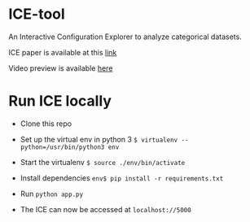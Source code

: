 # ICE-tool
An Interactive Configuration Explorer to analyze categorical datasets. 

ICE paper is available at this [link](http://www3.cs.stonybrook.edu/~mueller/papers/ICE_paper_Camera_ready.pdf)

Video preview is available [here](https://www.youtube.com/watch?v=0mD3IEjjq0U&feature=youtu.be)

# Run ICE locally

* Clone this repo

* Set up the virtual env in python 3 ```$ virtualenv --python=/usr/bin/python3 env```
 
* Start the virtualenv ```$ source ./env/bin/activate```

* Install dependencies ```env$ pip install -r requirements.txt```

* Run ```python app.py```

* The ICE can now be accessed at ```localhost://5000```
